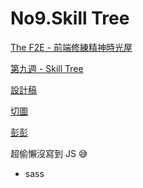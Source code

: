 # No9.Skill Tree

[The F2E - 前端修練精神時光屋](https://zh-tw.facebook.com/groups/173311386703334/)

[第九週 - Skill Tree](https://zh-tw.facebook.com/groups/173311386703334/permalink/216733832361089/)

[設計稿](https://xd.adobe.com/spec/912f916f-0b05-49ae-66e8-b42b299c19b7-e71e/)

[切圖](https://drive.google.com/drive/folders/1Fob_CEcN1Zrz_CZg9ls2Ib7zJj058fen)

[彭彭](https://www.youtube.com/watch?v=tAKoBulUArg)

超偷懶沒寫到 JS :sweat_smile:

* sass
